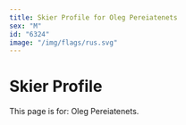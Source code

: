 ```yaml
---
title: Skier Profile for Oleg Pereiatenets
sex: "M"
id: "6324"
image: "/img/flags/rus.svg" 
---
```


# Skier Profile

This page is for: Oleg Pereiatenets.
    